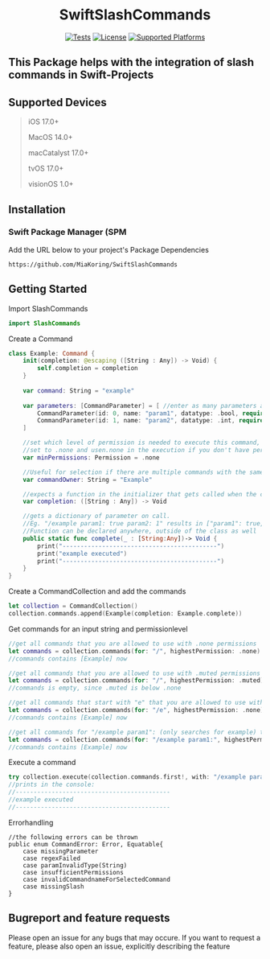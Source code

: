 <div align="center">
  
# SwiftSlashCommands

[![Tests](https://github.com/argmaxinc/whisperkit/actions/workflows/unit-tests.yml/badge.svg)](https://github.com/argmaxinc/whisperkit/actions/workflows/pre-release-tests.yml)
[![License](https://img.shields.io/github/license/argmaxinc/whisperkit?logo=github&logoColor=969da4&label=License&labelColor=353a41&color=32d058)](LICENSE.md)
[![Supported Platforms](https://img.shields.io/endpoint?url=https%3A%2F%2Fswiftpackageindex.com%2Fapi%2Fpackages%2Fargmaxinc%2FWhisperKit%2Fbadge%3Ftype%3Dplatforms&labelColor=353a41&color=32d058)]()
</div>

## This Package helps with the integration of slash commands in Swift-Projects

## Supported Devices
> iOS  17.0+
> 
> MacOS  14.0+
> 
> macCatalyst  17.0+
> 
> tvOS  17.0+
> 
> visionOS  1.0+


## Installation

### Swift Package Manager (SPM
Add the URL below to your project's Package Dependencies
```url
https://github.com/MiaKoring/SwiftSlashCommands
```


## Getting Started

Import SlashCommands
```swift
import SlashCommands
```

Create a Command
```swift
class Example: Command {
    init(completion: @escaping ([String : Any]) -> Void) {
        self.completion = completion
    }
    
    var command: String = "example"
    
    var parameters: [CommandParameter] = [ //enter as many parameters as you like or leave empty
        CommandParameter(id: 0, name: "param1", datatype: .bool, required: true), //throws an error if not included in the executed command
        CommandParameter(id: 1, name: "param2", datatype: .int, required: false) //doesn't need to be in the executed command
    ]

    //set which level of permission is needed to execute this command,
    //set to .none and usen.none in the execution if you don't have permission layers or as default state
    var minPermissions: Permission = .none 

    //Useful for selection if there are multiple commands with the same call-string
    var commandOwner: String = "Example"

    //expects a function in the initializer that gets called when the command gets executed
    var completion: ([String : Any]) -> Void 

    //gets a dictionary of parameter on call.
    //Eg. "/example param1: true param2: 1" results in ["param1": true, "param2": 1], values get checked if they are the correct type
    //Function can be declared anywhere, outside of the class as well
    public static func complete(_ : [String:Any])-> Void { 
        print("-------------------------------------------")
        print("example executed")
        print("-------------------------------------------")
    }
}
```
Create a CommandCollection and add the commands
```swift
let collection = CommandCollection()
collection.commands.append(Example(completion: Example.complete))
```
Get commands for an input string and permissionlevel
```swift
//get all commands that you are allowed to use with .none permissions
let commands = collection.commands(for: "/", highestPermission: .none)
//commands contains [Example] now

//get all commands that you are allowed to use with .muted permissions
let commands = collection.commands(for: "/", highestPermission: .muted)
//commands is empty, since .muted is below .none

//get all commands that start with "e" that you are allowed to use with .none permissions
let commands = collection.commands(for: "/e", highestPermission: .none)
//commands contains [Example] now

//get all commands for "/example param1": (only searches for example) that you are allowed to use with .none permissions
let commands = collection.commands(for: "/example param1:", highestPermission: .none)
//commands contains [Example] now
```
Execute a command
```swift
try collection.execute(collection.commands.first!, with: "/example param1: false", highestPermission: .none)
//prints in the console:
//-------------------------------------------
//example executed
//-------------------------------------------
```
Errorhandling
```
//the following errors can be thrown
public enum CommandError: Error, Equatable{
    case missingParameter
    case regexFailed
    case paramInvalidType(String)
    case insufficientPermissions
    case invalidCommandnameForSelectedCommand
    case missingSlash
}
```

## Bugreport and feature requests
Please open an issue for any bugs that may occure.
If you want to request a feature, please also open an issue, explicitly describing the feature




